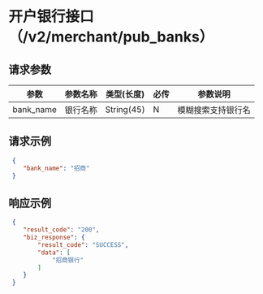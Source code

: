 # 开户银行接口（/v2/merchant/pub_banks）

## 请求参数

参数 | 参数名称 | 类型(长度) | 必传| 参数说明
--------- | ------ | ----- | -------|-------------------
bank_name | 银行名称 |String(45)|N| 模糊搜索支持银行名


## 请求示例

   
   ```json
    {
       "bank_name": "招商"
    } 
   ```
   
## 响应示例

   
   ```json
    {
       "result_code": "200",
       "biz_response": {
           "result_code": "SUCCESS",
           "data": [
               "招商银行"
           ]
       }
    }
   ```
